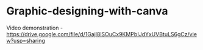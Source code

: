 # Graphic-designing-with-canva
Video demonstration -https://drive.google.com/file/d/1Gajl8lSOuCx9KMPbIJdYxUVBtuLS6gCz/view?usp=sharing
